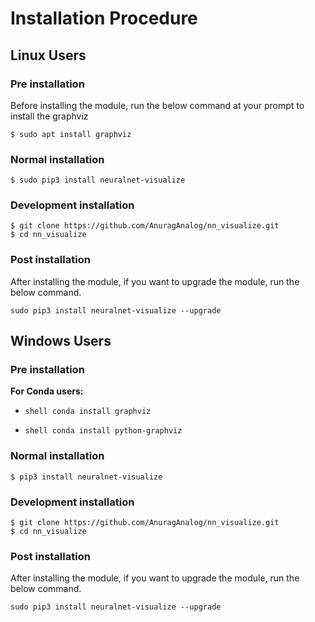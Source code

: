 # Installation Procedure

## Linux Users

### Pre installation

Before installing the module, run the below command at your prompt to install the graphviz
```shell
$ sudo apt install graphviz
```

### Normal installation
```shell
$ sudo pip3 install neuralnet-visualize
```

### Development installation
```shell
$ git clone https://github.com/AnuragAnalog/nn_visualize.git
$ cd nn_visualize
```

### Post installation

After installing the module, if you want to upgrade the module, run the below command.
```shell
sudo pip3 install neuralnet-visualize --upgrade
```

## Windows Users

### Pre installation
**For Conda users:**

* ```shell conda install graphviz ```

* ```shell conda install python-graphviz ```

### Normal installation
```shell
$ pip3 install neuralnet-visualize
```

### Development installation
```shell
$ git clone https://github.com/AnuragAnalog/nn_visualize.git
$ cd nn_visualize
```

### Post installation
After installing the module, if you want to upgrade the module, run the below command.
```shell
sudo pip3 install neuralnet-visualize --upgrade
```